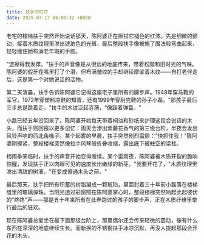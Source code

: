```yaml
---
title: 扶手的叮咛
date: 2025-07-17 06:00:32 +0800
---
```


老宅的楼梯扶手突然开始说话那天，陈阿婆正在擦拭它褪色的红漆。先是细微的颤动，接着木质纹理里渗出琥珀色的光斑，最后整段扶手像被施了魔法般弯曲起来，轻轻缠住她布满老年斑的手腕。

"您擦得我发痒。"扶手的声音像是从很远的地底传来，带着松脂和旧时光的气味。陈阿婆的假牙在嘴里打了个滑，但布满皱纹的手却继续摩挲着木纹——自打老伴走后，这是第一个对她说话的活物。

第二天清晨，扶手告诉陈阿婆它记得这座宅子里所有的脚步声。1948年穿马靴的军官，1972年穿塑料凉鞋的知青，还有1999年穿耐克鞋的孙子小磊。"那孩子最后三步总是跳着走，"扶手的木纹泛起涟漪，"像踩着弹簧。"

小磊已经五年没回来了。陈阿婆开始每天带着桐油和砂纸来护理这段会说话的木头，而扶手则回报以更多记忆：雨天会渗出紫藤花香气的第三级台阶，半夜会发出风铃声响的西北角椽子。某个起雾的早晨，扶手突然剧烈震颤："快抓住我！"陈阿婆刚握紧，整段楼梯突然像拉手风琴般折叠收缩，露出底下被蛀空的梁柱。

梅雨季来临时，扶手的声音开始变得断续。某个雷雨夜，陈阿婆被木质开裂的脆响惊醒，发现扶手正以肉眼可见的速度长出嫩绿的新芽。"我要开花了，"木质纹理里渗出清甜的树液，"在变成普通木头之前。"

最后那天，扶手把所有积蓄的树脂凝成一颗琥珀，里面封着三十年前小磊落在楼梯缝里的玻璃弹珠。当阳光透过彩窗照在陈阿婆掌心时，整段楼梯突然响起此起彼伏的"咚咚"声——那是五十年来所有在此奔跑过的孩子的脚步声，正在木质纤维里举行最后的狂欢。

现在陈阿婆总爱坐在最下面那级台阶上，那里偶尔还会传来轻微的震动，像有什么东西在深深的地底继续生长。而新换的不锈钢扶手冰凉沉默，再没人提起那段会开花的木头。
